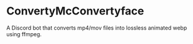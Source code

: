 # ConvertyMcConvertyface

A Discord bot that converts mp4/mov files into lossless animated webp using ffmpeg.
